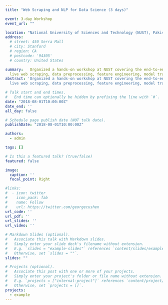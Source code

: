 ```yaml
---
title: "Web Scraping and NLP for Data Science (3 days)"

event: 3-day Workshop
event_url: ""

location: "National University of Sciences and Technology (NUST), Pakistan"
address:
  # street: 450 Serra Mall
  # city: Stanford
  # region: CA
  # postcode: '94305'
  # country: United States

summary:   Organized a hands-on workshop at NUST covering the end-to-end ML pipeline for NLP-
  live web scraping, data preprocessing, feature engineering, model training and evaluation.
abstract: 'Organized a hands-on workshop at NUST covering the end-to-end ML pipeline for NLP-
  live web scraping, data preprocessing, feature engineering, model training and evaluation.'

# Talk start and end times.
#   End time can optionally be hidden by prefixing the line with `#`.
date: "2018-08-01T10:00:00Z"
date_end: ''
all_day: false

# Schedule page publish date (NOT talk date).
publishDate: "2018-08-01T10:00:00Z"

authors:
  - admin

tags: []

# Is this a featured talk? (true/false)
featured: false

image:
  caption: ''
  focal_point: Right

#links:
#  - icon: twitter
#    icon_pack: fab
#    name: Follow
#    url: https://twitter.com/georgecushen
url_code: ''
url_pdf: ''
url_slides: ''
url_video: ''

# Markdown Slides (optional).
#   Associate this talk with Markdown slides.
#   Simply enter your slide deck's filename without extension.
#   E.g. `slides = "example-slides"` references `content/slides/example-slides.md`.
#   Otherwise, set `slides = ""`.
slides: ""

# Projects (optional).
#   Associate this post with one or more of your projects.
#   Simply enter your project's folder or file name without extension.
#   E.g. `projects = ["internal-project"]` references `content/project/deep-learning/index.md`.
#   Otherwise, set `projects = []`.
projects:
  - example
---
```


<!-- {{% callout note %}}
Click on the **Slides** button above to view the built-in slides feature.
{{% /callout %}}

Slides can be added in a few ways:

- **Create** slides using Hugo Blox Builder's [_Slides_](https://docs.hugoblox.com/reference/content-types/) feature and link using `slides` parameter in the front matter of the talk file
- **Upload** an existing slide deck to `static/` and link using `url_slides` parameter in the front matter of the talk file
- **Embed** your slides (e.g. Google Slides) or presentation video on this page using [shortcodes](https://docs.hugoblox.com/reference/markdown/).

Further event details, including [page elements](https://docs.hugoblox.com/reference/markdown/) such as image galleries, can be added to the body of this page. -->

